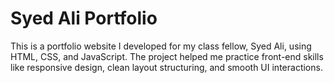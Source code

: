 # Syed Ali Portfolio
This is a portfolio website I developed for my class fellow, Syed Ali, using HTML, CSS, and JavaScript. 
The project helped me practice front-end skills like responsive design, clean layout structuring, and smooth UI interactions.

